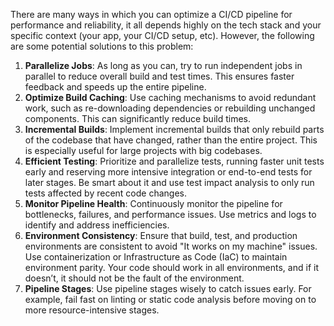 There are many ways in which you can optimize a CI/CD pipeline for performance and reliability, it all depends highly on the tech stack and your specific context (your app, your CI/CD setup, etc). However, the following are some potential solutions to this problem:

1. **Parallelize Jobs**: As long as you can, try to run independent jobs in parallel to reduce overall build and test times. This ensures faster feedback and speeds up the entire pipeline.
2. **Optimize Build Caching**: Use caching mechanisms to avoid redundant work, such as re-downloading dependencies or rebuilding unchanged components. This can significantly reduce build times.
3. **Incremental Builds**: Implement incremental builds that only rebuild parts of the codebase that have changed, rather than the entire project. This is especially useful for large projects with big codebases.
4. **Efficient Testing**: Prioritize and parallelize tests, running faster unit tests early and reserving more intensive integration or end-to-end tests for later stages. Be smart about it and use test impact analysis to only run tests affected by recent code changes.
5. **Monitor Pipeline Health**: Continuously monitor the pipeline for bottlenecks, failures, and performance issues. Use metrics and logs to identify and address inefficiencies.
6. **Environment Consistency**: Ensure that build, test, and production environments are consistent to avoid "It works on my machine" issues. Use containerization or Infrastructure as Code (IaC) to maintain environment parity. Your code should work in all environments, and if it doesn’t, it should not be the fault of the environment.
7. **Pipeline Stages**: Use pipeline stages wisely to catch issues early. For example, fail fast on linting or static code analysis before moving on to more resource-intensive stages.

